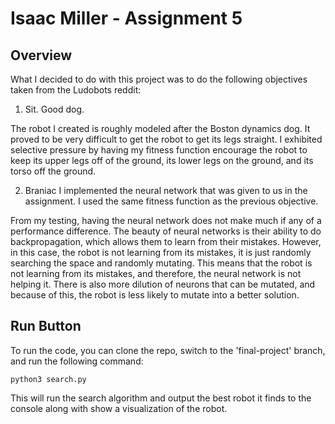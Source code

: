 # Isaac Miller - Assignment 5

## Overview

What I decided to do with this project was to do the following objectives taken from the Ludobots reddit:
1. Sit. Good dog.

The robot I created is roughly modeled after the Boston dynamics dog.
It proved to be very difficult to get the robot to get its legs straight.
I exhibited selective pressure by having my fitness function encourage the robot to keep its upper legs off of the ground, its lower legs on the ground, and its torso off the ground.

2. Braniac
I implemented the neural network that was given to us in the assignment. I used the same fitness function as the previous objective.

From my testing, having the neural network does not make much if any of a performance difference. The beauty of neural networks is their ability to do backpropagation, which allows them to learn from their mistakes. However, in this case, the robot is not learning from its mistakes, it is just randomly searching the space and randomly mutating. This means that the robot is not learning from its mistakes, and therefore, the neural network is not helping it. There is also more dilution of neurons that can be mutated, and because of this, the robot is less likely to mutate into a better solution.

## Run Button

To run the code, you can clone the repo, switch to the 'final-project' branch, and run the following command:
```
python3 search.py
```

This will run the search algorithm and output the best robot it finds to the console along with show a visualization of the robot.